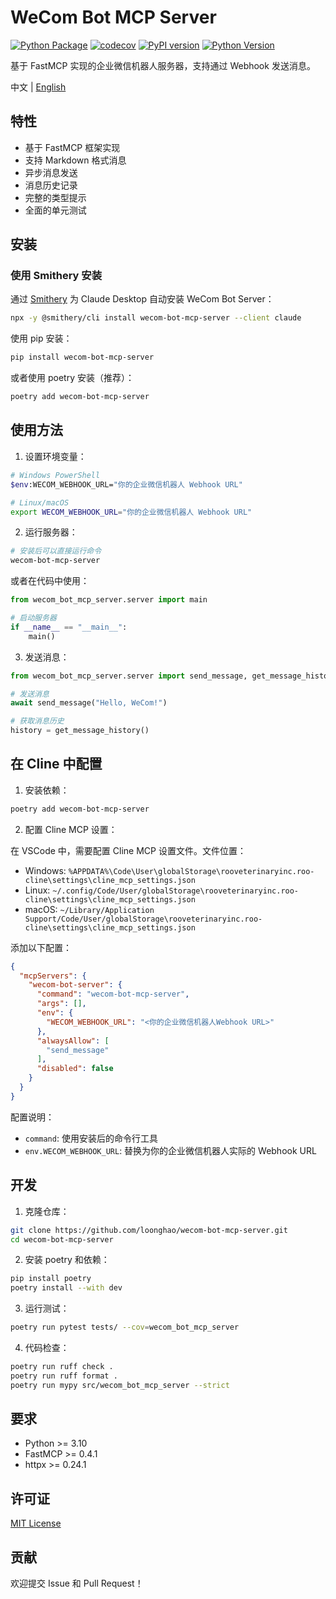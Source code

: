 # WeCom Bot MCP Server

[![Python Package](https://github.com/loonghao/wecom-bot-mcp-server/actions/workflows/python-package.yml/badge.svg)](https://github.com/loonghao/wecom-bot-mcp-server/actions/workflows/python-package.yml)
[![codecov](https://codecov.io/gh/loonghao/wecom-bot-mcp-server/branch/main/graph/badge.svg)](https://codecov.io/gh/loonghao/wecom-bot-mcp-server)
[![PyPI version](https://badge.fury.io/py/wecom-bot-mcp-server.svg)](https://badge.fury.io/py/wecom-bot-mcp-server)
[![Python Version](https://img.shields.io/pypi/pyversions/wecom-bot-mcp-server.svg)](https://pypi.org/project/wecom-bot-mcp-server/)

基于 FastMCP 实现的企业微信机器人服务器，支持通过 Webhook 发送消息。

中文 | [English](README.md)

## 特性

- 基于 FastMCP 框架实现
- 支持 Markdown 格式消息
- 异步消息发送
- 消息历史记录
- 完整的类型提示
- 全面的单元测试

## 安装

### 使用 Smithery 安装

通过 [Smithery](https://smithery.ai/server/wecom-bot-mcp-server) 为 Claude Desktop 自动安装 WeCom Bot Server：

```bash
npx -y @smithery/cli install wecom-bot-mcp-server --client claude
```

使用 pip 安装：

```bash
pip install wecom-bot-mcp-server
```

或者使用 poetry 安装（推荐）：

```bash
poetry add wecom-bot-mcp-server
```

## 使用方法

1. 设置环境变量：

```bash
# Windows PowerShell
$env:WECOM_WEBHOOK_URL="你的企业微信机器人 Webhook URL"

# Linux/macOS
export WECOM_WEBHOOK_URL="你的企业微信机器人 Webhook URL"
```

2. 运行服务器：

```bash
# 安装后可以直接运行命令
wecom-bot-mcp-server
```

或者在代码中使用：

```python
from wecom_bot_mcp_server.server import main

# 启动服务器
if __name__ == "__main__":
    main()
```

3. 发送消息：

```python
from wecom_bot_mcp_server.server import send_message, get_message_history

# 发送消息
await send_message("Hello, WeCom!")

# 获取消息历史
history = get_message_history()
```

## 在 Cline 中配置

1. 安装依赖：

```bash
poetry add wecom-bot-mcp-server
```

2. 配置 Cline MCP 设置：

在 VSCode 中，需要配置 Cline MCP 设置文件。文件位置：
- Windows: `%APPDATA%\Code\User\globalStorage\rooveterinaryinc.roo-cline\settings\cline_mcp_settings.json`
- Linux: `~/.config/Code/User/globalStorage\rooveterinaryinc.roo-cline\settings\cline_mcp_settings.json`
- macOS: `~/Library/Application Support/Code/User/globalStorage\rooveterinaryinc.roo-cline\settings\cline_mcp_settings.json`

添加以下配置：

```json
{
  "mcpServers": {
    "wecom-bot-server": {
      "command": "wecom-bot-mcp-server",
      "args": [],
      "env": {
        "WECOM_WEBHOOK_URL": "<你的企业微信机器人Webhook URL>"
      },
      "alwaysAllow": [
        "send_message"
      ],
      "disabled": false
    }
  }
}
```

配置说明：
- `command`: 使用安装后的命令行工具
- `env.WECOM_WEBHOOK_URL`: 替换为你的企业微信机器人实际的 Webhook URL

## 开发

1. 克隆仓库：

```bash
git clone https://github.com/loonghao/wecom-bot-mcp-server.git
cd wecom-bot-mcp-server
```

2. 安装 poetry 和依赖：

```bash
pip install poetry
poetry install --with dev
```

3. 运行测试：

```bash
poetry run pytest tests/ --cov=wecom_bot_mcp_server
```

4. 代码检查：

```bash
poetry run ruff check .
poetry run ruff format .
poetry run mypy src/wecom_bot_mcp_server --strict
```

## 要求

- Python >= 3.10
- FastMCP >= 0.4.1
- httpx >= 0.24.1

## 许可证

[MIT License](LICENSE)

## 贡献

欢迎提交 Issue 和 Pull Request！
